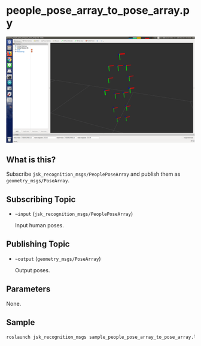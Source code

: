 # people_pose_array_to_pose_array.py

![](images/people_pose_array_to_pose_array.png)

## What is this?

Subscribe `jsk_recognition_msgs/PeoplePoseArray` and publish them as `geometry_msgs/PoseArray`.


## Subscribing Topic

* `~input` (`jsk_recognition_msgs/PeoplePoseArray`)

  Input human poses.


## Publishing Topic

* `~output` (`geometry_msgs/PoseArray`)

  Output poses.


## Parameters

None.


## Sample

```bash
roslaunch jsk_recognition_msgs sample_people_pose_array_to_pose_array.launch
```
